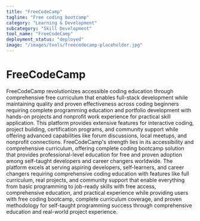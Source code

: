 ```yaml
---
title: "FreeCodeCamp"
tagline: "Free coding bootcamp"
category: "Learning & Development"
subcategory: "Skill Development"
tool_name: "FreeCodeCamp"
deployment_status: "deployed"
image: "/images/tools/freecodecamp-placeholder.jpg"
---
```


# FreeCodeCamp

FreeCodeCamp revolutionizes accessible coding education through comprehensive free curriculum that enables full-stack development while maintaining quality and proven effectiveness across coding beginners requiring complete programming education and portfolio development with hands-on projects and nonprofit work experience for practical skill application. This platform provides extensive features for interactive coding, project building, certification programs, and community support while offering advanced capabilities like forum discussions, local meetups, and nonprofit connections. FreeCodeCamp's strength lies in its accessibility and comprehensive curriculum, offering complete coding bootcamp solution that provides professional-level education for free and proven adoption among self-taught developers and career changers worldwide. The platform excels at serving aspiring developers, self-learners, and career changers requiring comprehensive coding education with features like full curriculum, real projects, and community support that enable everything from basic programming to job-ready skills with free access, comprehensive education, and practical experience while providing users with free coding bootcamp, complete curriculum coverage, and proven methodology for self-taught programming success through comprehensive education and real-world project experience.